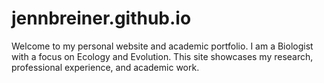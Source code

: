 # jennbreiner.github.io
Welcome to my personal website and academic portfolio. I am a Biologist with a focus on Ecology and Evolution. This site showcases my research, professional experience, and academic work.
